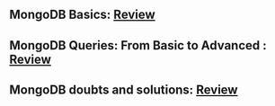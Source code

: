 ## MongoDB Basics: [Review](https://github.com/hameed003/mongoDB/blob/main/basics-of-mongodb/content-key.md)

## MongoDB Queries: From Basic to Advanced : [Review](https://github.com/hameed003/mongoDB/blob/main/basics-of-mongodb/mongoDB-queries.md)

## MongoDB doubts and solutions: [Review](https://github.com/hameed003/mongoDB/blob/main/doubts-and-solutions/doubts.md)
